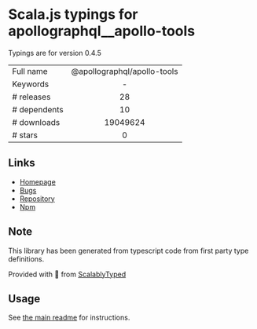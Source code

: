 
# Scala.js typings for apollographql__apollo-tools

Typings are for version 0.4.5



|                    |                 |
| ------------------ | :-------------: |
| Full name          | @apollographql/apollo-tools |
| Keywords           | - |
| # releases         | 28 |
| # dependents       | 10 |
| # downloads        | 19049624 |
| # stars            | 0 |

## Links
- [Homepage](https://github.com/apollographql/apollo-tooling)
- [Bugs](https://github.com/apollographql/apollo-tooling/issues)
- [Repository](https://github.com/apollographql/apollo-tooling)
- [Npm](https://www.npmjs.com/package/%40apollographql%2Fapollo-tools)
    


## Note
This library has been generated from typescript code from first party type definitions.

Provided with :purple_heart: from [ScalablyTyped](https://github.com/oyvindberg/ScalablyTyped)

## Usage
See [the main readme](../../readme.md) for instructions.


